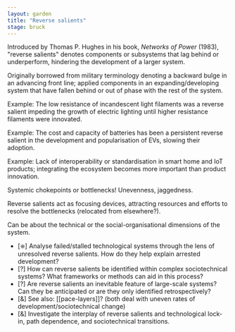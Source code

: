 ```yaml
---  
layout: garden
title: "Reverse salients"
stage: bruck
---
```


Introduced by Thomas P. Hughes in his book, _Networks of Power_ (1983), "reverse salients" denotes components or subsystems that lag behind or underperform, hindering the development of a larger system.

Originally borrowed from military terminology denoting a backward bulge in an advancing front line; applied components in an expanding/developing system that have fallen behind or out of phase with the rest of the system.

Example: The low resistance of incandescent light filaments was a reverse salient impeding the growth of electric lighting until higher resistance filaments were innovated.

Example: The cost and capacity of batteries has been a persistent reverse salient in the development and popularisation of EVs, slowing their adoption.

Example: Lack of interoperability or standardisation in smart home and IoT products; integrating the ecosystem becomes more important than product innovation.

Systemic chokepoints or bottlenecks! Unevenness, jaggedness.

Reverse salients act as focusing devices, attracting resources and efforts to resolve the bottlenecks (relocated from elsewhere?).

Can be about the technical or the social-organisational dimensions of the system.

- [⎈] Analyse failed/stalled technological systems through the lens of unresolved reverse salients. How do they help explain arrested development?
- [?] How can reverse salients be identified within complex sociotechnical systems? What frameworks or methods can aid in this process?
- [?] Are reverse salients an inevitable feature of large-scale systems? Can they be anticipated or are they only identified retrospectively?
- [&] See also: [[pace-layers]]? (both deal with uneven rates of development/sociotechnical change)
- [&] Investigate the interplay of reverse salients and technological lock-in, path dependence, and sociotechnical transitions.